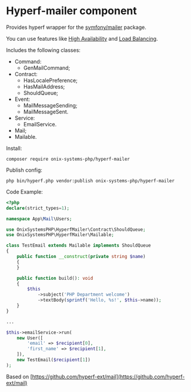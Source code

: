 # Hyperf-mailer component

Provides hyperf wrapper for the [symfony/mailer](https://symfony.com/doc/current/mailer.html) package.

You can use features like [High Availability](https://symfony.com/doc/current/mailer.html#high-availability) and [Load Balancing](https://symfony.com/doc/current/mailer.html#load-balancing).

Includes the following classes:

- Command:
    - GenMailCommand;
- Contract:
    - HasLocalePreference;
    - HasMailAddress;
    - ShouldQueue;
- Event:
    - MailMessageSending;
    - MailMessageSent.
- Service:
    - EmailService.
- Mail;
- Mailable.

Install:
```shell script
composer require onix-systems-php/hyperf-mailer
```

Publish config:
```shell script
php bin/hyperf.php vendor:publish onix-systems-php/hyperf-mailer
```

Code Example:
```php 
<?php
declare(strict_types=1);

namespace App\Mail\Users;

use OnixSystemsPHP\HyperfMailer\Contract\ShouldQueue;
use OnixSystemsPHP\HyperfMailer\Mailable;

class TestEmail extends Mailable implements ShouldQueue
{
    public function __construct(private string $name)
    {
    }

    public function build(): void
    {
        $this
            ->subject('PHP Department welcome')
            ->textBody(sprintf('Hello, %s!', $this->name));
    }
}

...

$this->emailService->run(
    new User([
        'email' => $recipient[0],
        'first_name' => $recipient[1],
    ]),
    new TestEmail($recipient[1])
);
```

Based on [https://github.com/hyperf-ext/mail](https://github.com/hyperf-ext/mail)
